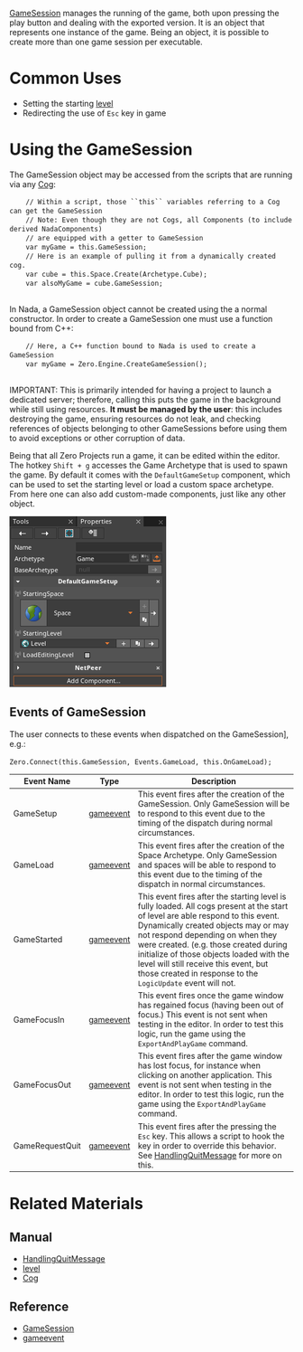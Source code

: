 [GameSession](https://github.com/ZilchEngine/ZilchDocs/blob/master/code_reference/class_reference/gamesession.markdown) manages the running of the game, both upon pressing the play button and dealing with the exported version. It is an object that represents one instance of the game. Being an object, it is possible to create more than one game session per executable.

 # Common Uses
 - Setting the starting [level](https://github.com/ZilchEngine/ZilchDocs/blob/master/zero_editor_documentation/zeromanual/architecture/resources/level.markdown) 
 - Redirecting the use of `Esc` key in game 

 # Using the GameSession
The GameSession object may be accessed from the scripts that are running via any [ Cog](https://github.com/ZilchEngine/ZilchDocs/blob/master/zero_editor_documentation/zeromanual/architecture/cogs/gameobjectsconcept.markdown):

```
    // Within a script, those ``this`` variables referring to a Cog can get the GameSession
    // Note: Even though they are not Cogs, all Components (to include derived NadaComponents)
    // are equipped with a getter to GameSession
    var myGame = this.GameSession;
    // Here is an example of pulling it from a dynamically created cog.
    var cube = this.Space.Create(Archetype.Cube);
    var alsoMyGame = cube.GameSession;
    

```


In Nada, a GameSession object cannot be created using the a normal constructor. In order to create a GameSession one must use a function bound from C++:

```
    // Here, a C++ function bound to Nada is used to create a GameSession
    var myGame = Zero.Engine.CreateGameSession();
    

```


IMPORTANT:
  This is primarily intended for having a project to launch a dedicated server; therefore, calling this puts the game in the background while still using resources. **It must be managed by the user**: this includes destroying the game, ensuring resources do not leak, and checking references of objects belonging to other GameSessions before using them to avoid exceptions or other corruption of data.


Being that all Zero Projects run a game, it can be edited within the editor. The hotkey `Shift + g` accesses the Game Archetype that is used to spawn the game. By default it comes with the `DefaultGameSetup` component, which can be used to set the starting level or load a custom space archetype. From here one can also add custom-made components, just like any other object.



![image](https://raw.githubusercontent.com/ZilchEngine/ZilchFiles/master/doc_files/90536.png)


 ## Events of GameSession
The user connects to these events when dispatched on the GameSession], e.g.:

`Zero.Connect(this.GameSession, Events.GameLoad, this.OnGameLoad);`

| Event Name       |          Type         | Description                                                                       |
|------------------|-----------------------|-----------------------------------------------------------------------------------|
| GameSetup        | [gameevent](https://github.com/ZilchEngine/ZilchDocs/blob/master/code_reference/class_reference/gameevent.markdown) | This event fires after the creation of the GameSession. Only GameSession will be to respond to this event due to the timing of the dispatch during normal circumstances. |
| GameLoad         | [gameevent](https://github.com/ZilchEngine/ZilchDocs/blob/master/code_reference/class_reference/gameevent.markdown) | This event fires after the creation of the Space Archetype. Only GameSession and spaces will be able to respond to this event due to the timing of the dispatch in normal circumstances. |
| GameStarted      | [gameevent](https://github.com/ZilchEngine/ZilchDocs/blob/master/code_reference/class_reference/gameevent.markdown) | This event fires after the starting level is fully loaded. All cogs present at the start of level are able respond to this event. Dynamically created objects may or may not respond depending on when they were created. (e.g. those created during initialize of those objects loaded with the level will still receive this event, but those created in response to the `LogicUpdate` event will not. |
| GameFocusIn      | [gameevent](https://github.com/ZilchEngine/ZilchDocs/blob/master/code_reference/class_reference/gameevent.markdown) | This event fires once the game window has regained focus (having been out of focus.) This event is not sent when testing in the editor. In order to test this logic, run the game using the `ExportAndPlayGame` command. |
| GameFocusOut     | [gameevent](https://github.com/ZilchEngine/ZilchDocs/blob/master/code_reference/class_reference/gameevent.markdown) | This event fires after the game window has lost focus, for instance when clicking on another application. This event is not sent when testing in the editor. In order to test this logic, run the game using the `ExportAndPlayGame` command. |
| GameRequestQuit  | [gameevent](https://github.com/ZilchEngine/ZilchDocs/blob/master/code_reference/class_reference/gameevent.markdown) | This event fires after the pressing the `Esc` key. This allows a script to hook the key in order to override this behavior. See [HandlingQuitMessage](https://github.com/ZilchEngine/ZilchDocs/blob/master/zero_editor_documentation/zeromanual/gameplay/handlingquitmessage.markdown) for more on this. |


 # Related Materials
 ## Manual
- [HandlingQuitMessage](https://github.com/ZilchEngine/ZilchDocs/blob/master/zero_editor_documentation/zeromanual/gameplay/handlingquitmessage.markdown)
- [level](https://github.com/ZilchEngine/ZilchDocs/blob/master/zero_editor_documentation/zeromanual/architecture/resources/level.markdown) 
- [ Cog](https://github.com/ZilchEngine/ZilchDocs/blob/master/zero_editor_documentation/zeromanual/architecture/cogs/gameobjectsconcept.markdown)

 ## Reference
- [GameSession](https://github.com/ZilchEngine/ZilchDocs/blob/master/code_reference/class_reference/gamesession.markdown)
- [gameevent](https://github.com/ZilchEngine/ZilchDocs/blob/master/zero_editor_documentation/code_reference/class_reference/gameevent.markdown)

 

 